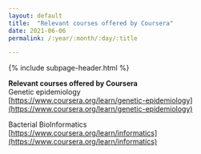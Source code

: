 ```yaml
---
layout: default
title:  "Relevant courses offered by Coursera"
date: 2021-06-06
permalink: /:year/:month/:day/:title

---
```


{% include subpage-header.html %}

**Relevant courses offered by Coursera**\
Genetic epidemiology\
[https://www.coursera.org/learn/genetic-epidemiology](https://www.coursera.org/learn/genetic-epidemiology)

Bacterial BioInformatics\
[https://www.coursera.org/learn/informatics](https://www.coursera.org/learn/informatics)